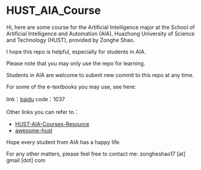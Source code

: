 # HUST_AIA_Course

Hi, here are some course for the Artificial Intelligence major at the School of Artificial Intelligence and Automation (AIA), Huazhong University of Science and Technology (HUST), provided by Zonghe Shao.

I hope this repo is helpful, especially for students in AIA. 

Please note that you may only use the repo for learning.

Students in AIA are welcome to submit new commit to this repo at any time. 

For some of the e-textbooks you may use, see here:

link：[baidu](https://pan.baidu.com/s/1rcvyj9SZA-jcDrtD0fXKbw) 
code：1037

Other links you can refer to：
+ [HUST-AIA-Courses-Resource](https://github.com/mfp0610/HUST-AIA-Courses-Resource)
+ [awesome-hust](https://github.com/recolic/awesome-hust)

Hope every student from AIA has a happy life.

For any other matters, please feel free to contact me: zongheshao17 [at] gmail [dot] com



